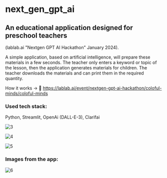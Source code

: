 # next_gen_gpt_ai

## An educational application designed for preschool teachers 
(lablab.ai "Nextgen GPT AI Hackathon" January 2024).

A simple application, based on artificial intelligence, will prepare these materials in a few seconds. The teacher only enters a keyword or topic of the lesson, then the application generates materials for children. The teacher downloads the materials and can print them in the required quantity.

How it works -> 🔗 https://lablab.ai/event/nextgen-gpt-ai-hackathon/coloful-minds/coloful-minds
### Used tech stack:
Python,
Streamlit,
OpenAi (DALL-E-3),
Clarifai

![3](https://github.com/KateMajzel/next_gen_gpt_ai/assets/104032721/1a87e03e-f52a-45a9-bb7f-faefd3b13301)


![4](https://github.com/KateMajzel/next_gen_gpt_ai/assets/104032721/fd59c397-06ca-4371-a5a8-cebdd3044dda)



![5](https://github.com/KateMajzel/next_gen_gpt_ai/assets/104032721/4eab7d42-9a75-4e35-b0ef-d28769b4fbce)

### Images from the app:

![6](https://github.com/KateMajzel/next_gen_gpt_ai/assets/104032721/54bdb7b2-d6de-4d28-830f-be7045a3481c)



